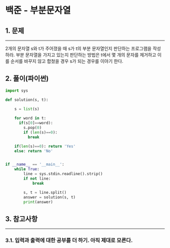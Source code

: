 # 백준 - 부분문자열

## 1. 문제
***
2개의 문자열 s와 t가 주어졌을 때 s가 t의 부분 문자열인지 판단하는 프로그램을 작성하라. 부분 문자열을 가지고 있는지 판단하는 방법은 t에서 몇 개의 문자를 제거하고 이를 순서를 바꾸지 않고 합쳤을 경우 s가 되는 경우를 이야기 한다.

## 2. 풀이(파이썬)
```py
import sys

def solution(s, t):
    
    s = list(s)

    for word in t:
      if(s[0]==word):
        s.pop(0)
        if (len(s)==0):
          break

    if(len(s)==0): return 'Yes'
    else: return 'No'


if __name__ == '__main__':
    while True:
        line = sys.stdin.readline().strip()
        if not line:
            break

        s, t = line.split()
        answer = solution(s, t)
        print(answer)
```

## 3. 참고사항
***

### 3.1. 입력과 출력에 대한 공부를 더 하기. 아직 제대로 모른다. 

